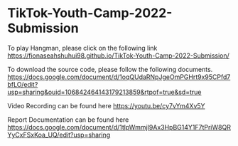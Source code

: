 # TikTok-Youth-Camp-2022-Submission

To play Hangman, please click on the following link 
https://fionaseahshuhui98.github.io/TikTok-Youth-Camp-2022-Submission/

To download the source code, please follow the following documents.
https://docs.google.com/document/d/1oqQUdaRNpJgeOmPGHrt9x95CPfd7bfLO/edit?usp=sharing&ouid=106842464143179213859&rtpof=true&sd=true

Video Recording can be found here
https://youtu.be/cy7vYm4Xv5Y

Report Documentation can be found here
https://docs.google.com/document/d/1tlpWmmjI9Ax3HpBG14Y1F7tPriW8QRYyCxFSxKoa_UQ/edit?usp=sharing
